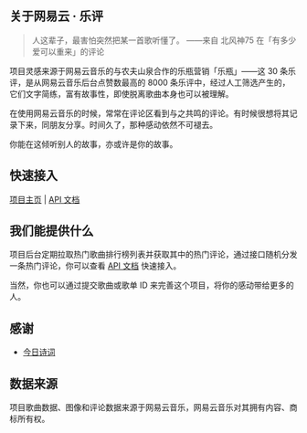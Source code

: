 ## 关于网易云 · 乐评

>人这辈子，最害怕突然把某一首歌听懂了。  ——来自 北风神75 在「有多少爱可以重来」的评论

项目灵感来源于网易云音乐的与农夫山泉合作的乐瓶营销「乐瓶」——这 30 条乐评，是从网易云音乐后台点赞数最高的 8000 条乐评中，经过人工筛选产生的，它们文字简练，富有故事性，即使脱离歌曲本身也可以被理解。

在使用网易云音乐的时候，常常在评论区看到与之共鸣的评论。有时候很想将其记录下来，同朋友分享。时间久了，那种感动依然不可褪去。

你能在这倾听别人的故事，亦或许是你的故事。

## 快速接入

[项目主页](https://comments.hk/) | [API 文档](https://github.com/isecret/yuncun/blob/master/DOC.md)

## 我们能提供什么

项目后台定期拉取热门歌曲排行榜列表并获取其中的热门评论，通过接口随机分发一条热门评论，你可以查看 [API 文档](https://github.com/isecret/yuncun/blob/master/DOC.md) 快速接入。

当然，你也可以通过提交歌曲或歌单 ID 来完善这个项目，将你的感动带给更多的人。

## 感谢

- [今日诗词](https://www.jinrishici.com/)

## 数据来源

项目歌曲数据、图像和评论数据来源于网易云音乐，网易云音乐对其拥有内容、商标所有权。

